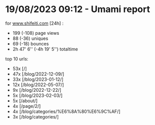 # 19/08/2023 09:12 - Umami report
for www.shifeiti.com [24h] :

 - 199 (-108) page views
 - 88 (-36) uniques
 - 69 (-18) bounces
 - 2h 47' 6'' (-4h 19' 5'') totaltime


top 10 urls:
 - 53x [/]
 - 47x [/blog/2022-12-09/]
 - 33x [/blog/2023-01-12/]
 - 12x [/blog/2022-05-07/]
 - 9x [/blog/2022-12-22/]
 - 5x [/blog/2023-02-03/]
 - 5x [/about/]
 - 4x [/page/2/]
 - 4x [/blog/categories/%E6%8A%80%E6%9C%AF/]
 - 3x [/blog/categories/]


